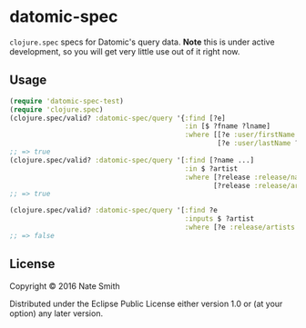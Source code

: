 # datomic-spec

`clojure.spec` specs for Datomic's query data. **Note** this is under active development, so you will get very little use out of it right now.

## Usage

```clojure
(require 'datomic-spec-test)
(require 'clojure.spec)
(clojure.spec/valid? :datomic-spec/query '{:find [?e]
                                           :in [$ ?fname ?lname]
                                           :where [[?e :user/firstName ?fname]
                                                   [?e :user/lastName ?lname]]})
;; => true
(clojure.spec/valid? :datomic-spec/query '[:find [?name ...]
                                           :in $ ?artist
                                           :where [?release :release/name ?name]
                                                  [?release :release/artists ?artist]])
;; => true

(clojure.spec/valid? :datomic-spec/query '[:find ?e
                                           :inputs $ ?artist
                                           :where [?e :release/artists ?artist]])
;; => false
```

## License

Copyright © 2016 Nate Smith

Distributed under the Eclipse Public License either version 1.0 or (at your option) any later version.
